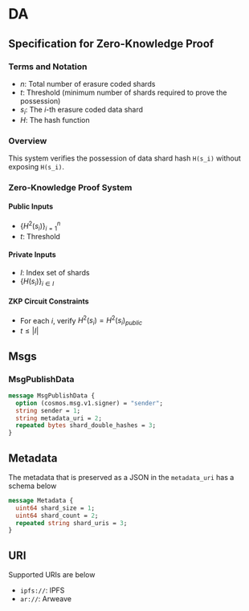 # DA

## Specification for Zero-Knowledge Proof

### Terms and Notation

- $n$: Total number of erasure coded shards
- $t$: Threshold (minimum number of shards required to prove the possession)
- $s_i$: The $i$-th erasure coded data shard
- $H$: The hash function

### Overview

This system verifies the possession of data shard hash `H(s_i)` without exposing `H(s_i)`.

### Zero-Knowledge Proof System

#### Public Inputs

- $\{H^2(s_i)\}_{i=1}^n$
- $t$: Threshold

#### Private Inputs

- $I$: Index set of shards
- $\{H(s_i)\}_{i \in I}$

#### ZKP Circuit Constraints

- For each $i$, verify $H^2(s_i) = H^2(s_i)_{public}$
- $t \le |I|$

## Msgs

### MsgPublishData

```protobuf
message MsgPublishData {
  option (cosmos.msg.v1.signer) = "sender";
  string sender = 1;
  string metadata_uri = 2;
  repeated bytes shard_double_hashes = 3;
}
```

## Metadata

The metadata that is preserved as a JSON in the `metadata_uri` has a schema below

```protobuf
message Metadata {
  uint64 shard_size = 1;
  uint64 shard_count = 2;
  repeated string shard_uris = 3;
}
```

## URI

Supported URIs are below

- `ipfs://`: IPFS
- `ar://`: Arweave
